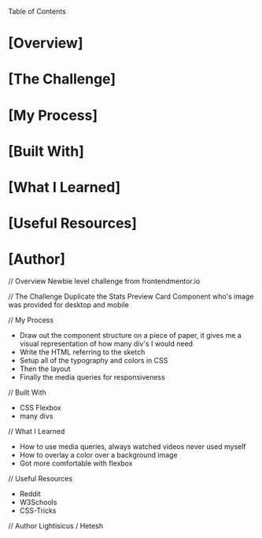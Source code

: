 
Table of Contents

# [Overview]
# [The Challenge]
# [My Process]
# [Built With]
# [What I Learned]
# [Useful Resources]
# [Author]

// Overview
Newbie level challenge from frontendmentor.io

// The Challenge
Duplicate the Stats Preview Card Component who's image was provided for desktop and mobile

// My Process
- Draw out the component structure on a piece of paper, it gives me a visual representation of how many div's I would need
- Write the HTML referring to the sketch
- Setup all of the typography and colors in CSS
- Then the layout
- Finally the media queries for responsiveness

// Built With
- CSS Flexbox
- many divs

// What I Learned
- How to use media queries, always watched videos never used myself
- How to overlay a color over a background image
- Got more comfortable with flexbox

// Useful Resources
- Reddit
- W3Schools
- CSS-Tricks

// Author
Lightisicus / Hetesh